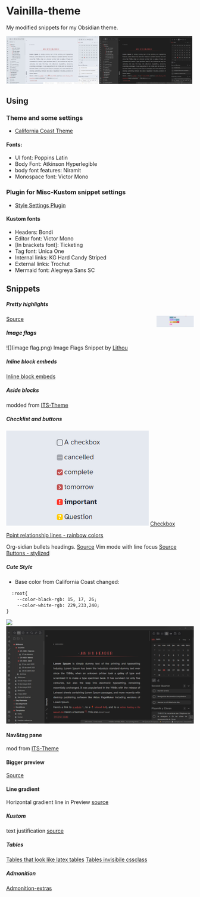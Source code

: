 # Vainilla-theme
My modified snippets for my Obsidian theme.

<img src="/Screenshots/light%20mode.png" style="width:250px"><img src="/Screenshots/dark%20mode.png" style="width:250px">
## Using
### Theme and some settings
  - [California Coast Theme](https://github.com/mgmeyers/obsidian-california-coast-theme)
#### Fonts:
  - UI font: Poppins Latin
  - Body Font: Atkinson Hyperlegible
  - body font features: Niramit
  - Monospace font: Victor Mono

### Plugin for Misc-Kustom snippet settings
  - [Style Settings Plugin](https://github.com/mgmeyers/obsidian-style-settings)
####  Kustom fonts
  - Headers: Bondi
  - Editor font: Victor Mono
  - \[In brackets font]: Ticketing
  - Tag font: Unica One
  - Internal links: KG Hard Candy Striped
  - External links: Trochut
  - Mermaid font: Alegreya Sans SC

## Snippets
##### Pretty highlights
<img src="/Screenshots/Highlights.png" style="float:right;width:100px"> [Source](https://github.com/chetachiezikeuzor/Obsidian-Snippets#Pretty-Highlights)

##### Image flags
![](image flag.png)
Image Flags Snippet by [Lithou](http://github.com/lithou/sandbox)

##### Inline block embeds
[Inline block embeds](https://github.com/deathau/obsidian-snippets/blob/main/inline-block-embeds.css)  

##### Aside blocks
  modded from [ITS-Theme](https://github.com/SlRvb/Obsidian--ITS-Theme)
  
##### Checklist and buttons
  ![](Screenshots/checklist.png)
  [Checkbox](https://github.com/deathau/obsidian-snippets/blob/main/checkbox.css)
  
  [Point relationship lines - rainbow colors](https://forum.obsidian.md/t/meta-post-common-css-hacks/1978/334)


Org-sidian bullets headings. [Source](https://github.com/santiyounger/Org-sidian-Bullets)
Vim mode with line focus [Source](https://forum.obsidian.md/t/meta-post-common-css-hacks/1978/17)
[Buttons - stylized](https://github.com/Dmitriy-Shulha/obsidian-css-snippets/blob/master/Snippets/Buttons%20-%20stylized.md)

##### Cute Style

  - Base color from California Coast changed:
```
  :root{
	--color-black-rgb: 15, 17, 26;
	--color-white-rgb: 229,233,240;
}
```

![](Screenshots/light%20mode.png|width=100)
![](Screenshots/dark%20mode.png)
  
  #### Nav&tag pane
  mod from [ITS-Theme](https://github.com/SlRvb/Obsidian--ITS-Theme)
  #### Bigger preview
  [Source](https://github.com/chetachiezikeuzor/Obsidian-Snippets#Bigger-Popovers)
  #### Line gradient
 Horizontal gradient line in Preview [source](https://github.com/Dmitriy-Shulha/obsidian-css-snippets/blob/master/Snippets/Lines%20-%20horizontal.md)
  
##### Kustom
text justification [source](https://github.com/Dmitriy-Shulha/obsidian-css-snippets/blob/master/Snippets/Hyphenation-Justification.md)

##### Tables
[Tables that look like latex tables](https://forum.obsidian.md/t/obsidian-tables-that-look-like-latex-tables-with-css/16683)
[Tables invisibile cssclass](https://github.com/PurpleGuitar/obsidian-snippets/blob/main/tables-invisible-cssclass.css)


##### Admonition
[Admonition-extras](https://github.com/chetachiezikeuzor/Obsidian-Snippets/blob/main/Admonition%20Extras.css)


